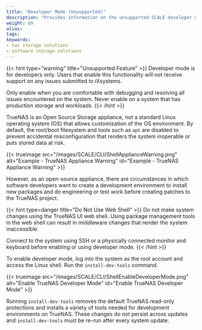 ```yaml
---
title: "Developer Mode (Unsupported)"
description: "Provides information on the unsupported SCALE developer mode and how to enable it."
weight: 80
alias:
tags:
keywords:
- nas storage solutions
- software storage solutions
---
```


{{< hint type="warning" title="Unsupported Feature" >}}
Developer mode is for developers only.
Users that enable this functionality will not receive support on any issues submitted to iXsystems.

Only enable when you are comfortable with debugging and resolving all issues encountered on the system.
Never enable on a system that has production storage and workloads.
{{< /hint >}}

TrueNAS is an Open Source Storage appliance, not a standard Linux operating system (OS) that allows customization of the OS environment.
By default, the root/boot filesystem and tools such as `apt` are disabled to prevent accidental misconfiguration that renders the system inoperable or puts stored data at risk.

{{< trueimage src="/images/SCALE/CLI/ShellApplianceWarning.png" alt="Example - TrueNAS Appliance Warning" id="Example - TrueNAS Appliance Warning" >}}

However, as an open-source appliance, there are circumstances in which software developers want to create a development environment to install new packages and do engineering or test work before creating patches to the TrueNAS project.

{{< hint type=danger title="Do Not Use Web Shell" >}}
Do not make system changes using the TrueNAS UI web shell.
Using package management tools in the web shell can result in middleware changes that render the system inaccessible.

Connect to the system using SSH or a physically connected monitor and keyboard before enabling or using developer mode.
{{< /hint >}}

To enable developer mode, log into the system as the root account and access the Linux shell.
Run the `install-dev-tools` command.

{{< trueimage src="/images/SCALE/CLI/ShellEnableDeveloperMode.png" alt="Enable TrueNAS Developer Mode" id="Enable TrueNAS Developer Mode" >}}

Running `install-dev-tools` removes the default TrueNAS read-only protections and installs a variety of tools needed for development environments on TrueNAS.
These changes do not persist across updates and `install-dev-tools` must be re-run after every system update.
